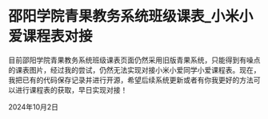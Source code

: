 # 邵阳学院青果教务系统班级课表_小米小爱课程表对接

目前邵阳学院青果教务系统班级课表页面仍然采用旧版青果系统，只能得到有噪点的课表图片，经过我的尝试，仍然无法实现对接小米小爱同学小爱课程表。现在，我把已有的代码保存记录并进行开源，希望后续系统更新或者有你我更好的方法可以进行课程表的获取，早日实现对接！

2024年10月2日
